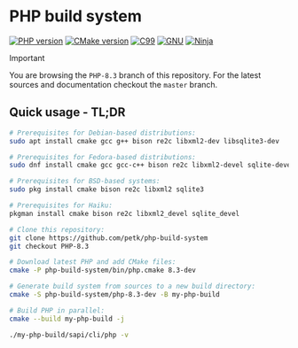 # PHP build system

[![PHP version](https://img.shields.io/badge/PHP-8.3-777BB4?logo=php&labelColor=17181B)](https://www.php.net/)
[![CMake version](https://img.shields.io/badge/CMake-3.25-064F8C?logo=cmake&labelColor=17181B)](https://cmake.org)
[![C99](https://img.shields.io/badge/standard-C99-A8B9CC?logo=C&labelColor=17181B)](https://port70.net/~nsz/c/c99/n1256.html)
[![GNU](https://img.shields.io/badge/-GNU-A42E2B?logo=gnu&labelColor=17181B)](https://www.gnu.org/)
[![Ninja](https://img.shields.io/badge/%F0%9F%A5%B7-Ninja%20build-DD6620?labelColor=17181B)](https://ninja-build.org/)

> [!IMPORTANT]
> You are browsing the `PHP-8.3` branch of this repository. For the latest
> sources and documentation checkout the `master` branch.

## Quick usage - TL;DR

```sh
# Prerequisites for Debian-based distributions:
sudo apt install cmake gcc g++ bison re2c libxml2-dev libsqlite3-dev

# Prerequisites for Fedora-based distributions:
sudo dnf install cmake gcc gcc-c++ bison re2c libxml2-devel sqlite-devel

# Prerequisites for BSD-based systems:
sudo pkg install cmake bison re2c libxml2 sqlite3

# Prerequisites for Haiku:
pkgman install cmake bison re2c libxml2_devel sqlite_devel

# Clone this repository:
git clone https://github.com/petk/php-build-system
git checkout PHP-8.3

# Download latest PHP and add CMake files:
cmake -P php-build-system/bin/php.cmake 8.3-dev

# Generate build system from sources to a new build directory:
cmake -S php-build-system/php-8.3-dev -B my-php-build

# Build PHP in parallel:
cmake --build my-php-build -j

./my-php-build/sapi/cli/php -v
```
